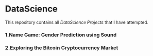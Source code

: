 # DataScience
This repository contains all <em>DataScience Projects</em> that I have attempted.

### 1.Name Game: Gender Prediction using Sound
### 2.Exploring the Bitcoin Cryptocurrency Market

